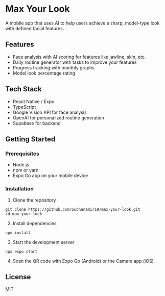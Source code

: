 # Max Your Look

A mobile app that uses AI to help users achieve a sharp, model-type look with defined facial features.

## Features

- Face analysis with AI scoring for features like jawline, skin, etc.
- Daily routine generator with tasks to improve your features
- Progress tracking with monthly graphs
- Model look percentage rating

## Tech Stack

- React Native / Expo
- TypeScript
- Google Vision API for face analysis
- OpenAI for personalized routine generation
- Supabase for backend

## Getting Started

### Prerequisites

- Node.js 
- npm or yarn
- Expo Go app on your mobile device

### Installation

1. Clone the repository
```
git clone https://github.com/Subhanamir19/max-your-look.git
cd max-your-look
```

2. Install dependencies
```
npm install
```

3. Start the development server
```
npx expo start
```

4. Scan the QR code with Expo Go (Android) or the Camera app (iOS)

## License

MIT 